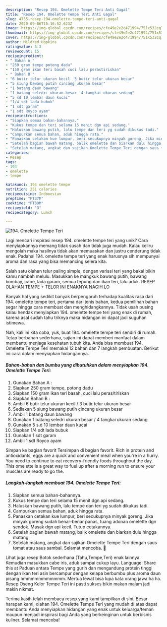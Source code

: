 ```yaml
---
description: "Resep 194. Omelette Tempe Teri Anti Gagal"
title: "Resep 194. Omelette Tempe Teri Anti Gagal"
slug: 4755-resep-194-omelette-tempe-teri-anti-gagal
date: 2020-09-06T15:16:52.623Z
image: https://img-global.cpcdn.com/recipes/cfe49e2e2c471994/751x532cq70/194-omelette-tempe-teri-foto-resep-utama.jpg
thumbnail: https://img-global.cpcdn.com/recipes/cfe49e2e2c471994/751x532cq70/194-omelette-tempe-teri-foto-resep-utama.jpg
cover: https://img-global.cpcdn.com/recipes/cfe49e2e2c471994/751x532cq70/194-omelette-tempe-teri-foto-resep-utama.jpg
author: Mildred Hopkins
ratingvalue: 3.3
reviewcount: 15
recipeingredient:
- " Bahan A "
- "250 gram tempe potong dadu"
- "150 gram ikan teri basah cuci lalu perastiriskan"
- " Bahan B "
- "6 butir telur ukuran kecil  3 butir telur ukuran besar"
- "5 siung bawang putih cincang ukuran besar"
- "1 batang daun bawang"
- "1 batang seledri ukuran besar  4 tangkai ukuran sedang"
- "5 sd 10 lembar daun kucai"
- "1/4 sdt lada bubuk"
- "1 sdt garam"
- "1 sdt Royco ayam"
recipeinstructions:
- "Siapkan semua bahan-bahannya."
- "Kukus tempe dan teri selama 15 menit dgn api sedang."
- "Haluskan bawang putih, lalu tempe dan teri yg sudah dikukus tadi."
- "Campurkan semua bahan, aduk hingga rata."
- "Panaskan cetakan kue lumpur, beri secukupnya minyak goreng. Jika minyak goreng sudah benar-benar panas, tuang adonan omelette dgn sendok. Masak dgn api kecil. Tutup cetakannya."
- "Setelah bagian bawah matang, balik omelette dan biarkan dulu hingga matang."
- "Setelah matang, angkat dan sajikan Omelette Tempe Teri dengan saus tomat atau saus sambal. Selamat mencoba. 🤗"
categories:
- Resep
tags:
- 194
- omelette
- tempe

katakunci: 194 omelette tempe 
nutrition: 251 calories
recipecuisine: Indonesian
preptime: "PT37M"
cooktime: "PT39M"
recipeyield: "3"
recipecategory: Lunch

---
```



![194. Omelette Tempe Teri](https://img-global.cpcdn.com/recipes/cfe49e2e2c471994/751x532cq70/194-omelette-tempe-teri-foto-resep-utama.jpg)

Lagi mencari inspirasi resep 194. omelette tempe teri yang unik? Cara menyiapkannya memang tidak susah dan tidak juga mudah. Kalau keliru mengolah maka hasilnya tidak akan memuaskan dan justru cenderung tidak enak. Padahal 194. omelette tempe teri yang enak harusnya sih mempunyai aroma dan rasa yang bisa memancing selera kita.

Salah satu olahan telur paling simple, dengan variasi teri yang bakal bikin kamu nambah melulu. Masukkan ke mangkuk bawang putih, bawang bombay, cabe, lada garam, semua tepung dan ikan teri, lalu aduk. RESEP OLAHAN TEMPE + TELOR INI ENAKNYA NAGIH LO

Banyak hal yang sedikit banyak berpengaruh terhadap kualitas rasa dari 194. omelette tempe teri, pertama dari jenis bahan, kedua pemilihan bahan segar hingga cara membuat dan menghidangkannya. Tidak usah pusing kalau hendak menyiapkan 194. omelette tempe teri yang enak di rumah, karena asal sudah tahu triknya maka hidangan ini dapat jadi suguhan istimewa.


Nah, kali ini kita coba, yuk, buat 194. omelette tempe teri sendiri di rumah. Tetap berbahan sederhana, sajian ini dapat memberi manfaat dalam membantu menjaga kesehatan tubuh kita. Anda bisa membuat 194. Omelette Tempe Teri memakai 12 bahan dan 7 langkah pembuatan. Berikut ini cara dalam menyiapkan hidangannya.

<!--inarticleads1-->

##### Bahan-bahan dan bumbu yang dibutuhkan dalam menyiapkan 194. Omelette Tempe Teri:

1. Gunakan  Bahan A :
1. Siapkan 250 gram tempe, potong dadu
1. Siapkan 150 gram ikan teri basah, cuci lalu peras/tiriskan
1. Siapkan  Bahan B :
1. Ambil 6 butir telur ukuran kecil / 3 butir telur ukuran besar
1. Sediakan 5 siung bawang putih cincang ukuran besar
1. Ambil 1 batang daun bawang
1. Gunakan 1 batang seledri ukuran besar / 4 tangkai ukuran sedang
1. Gunakan 5 s.d 10 lembar daun kucai
1. Siapkan 1/4 sdt lada bubuk
1. Gunakan 1 sdt garam
1. Ambil 1 sdt Royco ayam


Simpan ke bagian favorit Tersimpan di bagian favorit. Rich in protein and antioxidants, eggs are a quick and convenient meal when you&#39;re in a hurry. You need to continue to eat recovery-friendly foods throughout the day. This omelette is a great way to fuel up after a morning run to ensure your muscles are ready to go the. 

<!--inarticleads2-->

##### Langkah-langkah membuat 194. Omelette Tempe Teri:

1. Siapkan semua bahan-bahannya.
1. Kukus tempe dan teri selama 15 menit dgn api sedang.
1. Haluskan bawang putih, lalu tempe dan teri yg sudah dikukus tadi.
1. Campurkan semua bahan, aduk hingga rata.
1. Panaskan cetakan kue lumpur, beri secukupnya minyak goreng. Jika minyak goreng sudah benar-benar panas, tuang adonan omelette dgn sendok. Masak dgn api kecil. Tutup cetakannya.
1. Setelah bagian bawah matang, balik omelette dan biarkan dulu hingga matang.
1. Setelah matang, angkat dan sajikan Omelette Tempe Teri dengan saus tomat atau saus sambal. Selamat mencoba. 🤗


Lihat juga resep Botok sederhana (Tahu,Tempe,Teri) enak lainnya. Kemudian masukkan cabe iris, aduk sampai cukup layu. Language: Share this at Paduan antara Tempe yang gurih dan mengandung protein tinggi dengan ikan teri asin bercampur dengan kelapa berbumbu plus aroma daun pisang hmmmmmmmmmmm. Mertua lewat bisa lupa kata orang jawa ha ha. Resep Oseng Kelor Tempe Teri ini pasti sukses bikin makan malam jadi makin nikmat. 

Terima kasih telah membaca resep yang kami tampilkan di sini. Besar harapan kami, olahan 194. Omelette Tempe Teri yang mudah di atas dapat membantu Anda menyiapkan hidangan yang enak untuk keluarga/teman maupun menjadi inspirasi bagi Anda yang berkeinginan untuk berbisnis kuliner. Selamat mencoba!
